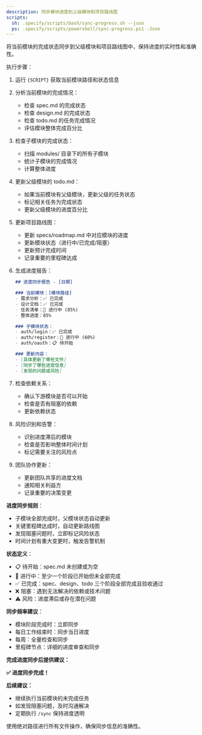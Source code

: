 ```yaml
---
description: 同步模块进度到上级模块和项目路线图
scripts:
  sh: .specify/scripts/bash/sync-progress.sh --json
  ps: .specify/scripts/powershell/sync-progress.ps1 -Json
---
```


将当前模块的完成状态同步到父级模块和项目路线图中，保持进度的实时性和准确性。

执行步骤：

1. 运行 `{SCRIPT}` 获取当前模块路径和状态信息
2. 分析当前模块的完成情况：
   - 检查 spec.md 的完成状态
   - 检查 design.md 的完成状态
   - 检查 todo.md 的任务完成情况
   - 评估模块整体完成百分比

3. 检查子模块的完成状态：
   - 扫描 modules/ 目录下的所有子模块
   - 统计子模块的完成情况
   - 计算整体进度

4. 更新父级模块的 todo.md：
   - 如果当前模块有父级模块，更新父级的任务状态
   - 标记相关任务为完成状态
   - 更新父级模块的进度百分比

5. 更新项目路线图：
   - 更新 specs/roadmap.md 中对应模块的进度
   - 更新模块状态（进行中/已完成/阻塞）
   - 更新预计完成时间
   - 记录重要的里程碑达成

6. 生成进度报告：
   ```markdown
   ## 进度同步报告 - [日期]
   
   ### 当前模块：[模块路径]
   - 需求分析：✅ 已完成
   - 设计文档：✅ 已完成  
   - 任务清单：🔄 进行中 (85%)
   - 整体进度：85%
   
   ### 子模块状态：
   - auth/login：✅ 已完成
   - auth/register：🔄 进行中 (60%)
   - auth/oauth：📋 待开始
   
   ### 更新内容：
   - [具体更新了哪些文件]
   - [同步了哪些进度信息]
   - [发现的问题或风险]
   ```

7. 检查依赖关系：
   - 确认下游模块是否可以开始
   - 检查是否有阻塞的依赖
   - 更新依赖状态

8. 风险识别和告警：
   - 识别进度滞后的模块
   - 检查是否影响整体时间计划
   - 标记需要关注的风险点

9. 团队协作更新：
   - 更新团队共享的进度文档
   - 通知相关利益方
   - 记录重要的决策变更

**进度同步规则**：
- 子模块全部完成时，父模块状态自动更新
- 关键里程碑达成时，自动更新路线图
- 发现阻塞问题时，立即标记风险状态
- 时间计划有重大变更时，触发告警机制

**状态定义**：
- 📋 待开始：spec.md 未创建或为空
- 🔄 进行中：至少一个阶段已开始但未全部完成
- ✅ 已完成：spec、design、todo 三个阶段全部完成且验收通过
- ❌ 阻塞：遇到无法解决的依赖或技术问题
- ⚠️ 风险：进度滞后或存在潜在问题

**同步频率建议**：
- 模块阶段完成时：立即同步
- 每日工作结束时：同步当日进度
- 每周：全量检查和同步
- 里程碑节点：详细的进度审查和同步

**完成进度同步后提供建议：**

**✅ 进度同步完成！**

**后续建议：**
- 继续执行当前模块的未完成任务
- 如发现阻塞问题，及时沟通解决
- 定期执行 `/sync` 保持进度透明

使用绝对路径进行所有文件操作，确保同步信息的准确性。